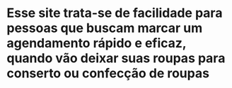 # Esse site trata-se de facilidade para pessoas que buscam marcar um agendamento rápido e eficaz, quando vão deixar suas roupas para conserto ou confecção de roupas
